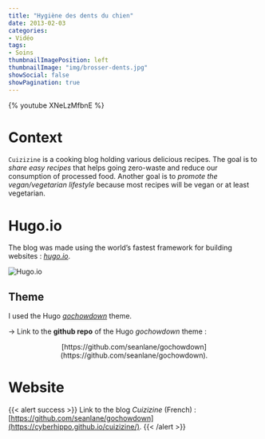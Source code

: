 ```yaml
---
title: "Hygiène des dents du chien"
date: 2013-02-03
categories:
- Vidéo
tags:
- Soins
thumbnailImagePosition: left
thumbnailImage: "img/brosser-dents.jpg"
showSocial: false
showPagination: true
---
```

{% youtube XNeLzMfbnE %}

<!--more-->

# Context

`Cuizizine` is a cooking blog holding various delicious recipes. The goal is to *share easy recipes* that helps going zero-waste and reduce our consumption of processed food. Another goal is to *promote the vegan/vegetarian lifestyle* because most recipes will be vegan or at least vegetarian.

<!-- # Screenshot

![Homepage](http://static.vergnol.eu/img/cuizizine.png) -->

# Hugo.io

The blog was made using the world’s fastest framework for building websites : [*hugo.io*](https://gohugo.io/).

![Hugo.io](https://d33wubrfki0l68.cloudfront.net/30790d6888bd8af863fb2b5c33a7f337cdbda243/4e867/images/hugo-logo-wide.svg)

## Theme

I used the Hugo [*gochowdown*](https://github.com/seanlane/gochowdown) theme.

&rightarrow; Link to the **github repo** of the Hugo *gochowdown* theme  :
<center> [https://github.com/seanlane/gochowdown](https://github.com/seanlane/gochowdown). </center>

# Website

{{< alert success >}}
Link to the blog *Cuizizine* (French) : [https://github.com/seanlane/gochowdown](https://cyberhippo.github.io/cuizizine/).
{{< /alert >}}
